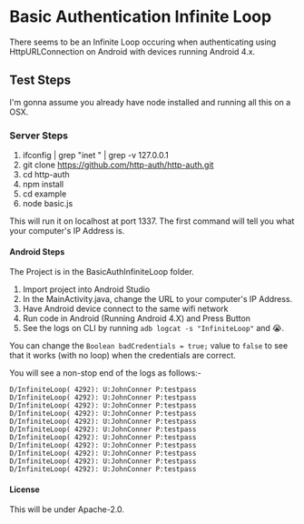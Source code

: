 # Basic Authentication Infinite Loop #

There seems to be an Infinite Loop occuring when authenticating using HttpURLConnection on Android with devices running Android 4.x.

## Test Steps

I'm gonna assume you already have node installed and running all this on a OSX.

### Server Steps

1. ifconfig | grep "inet " | grep -v 127.0.0.1
2. git clone https://github.com/http-auth/http-auth.git
3. cd http-auth
4. npm install
5. cd example
6. node basic.js

This will run it on localhost at port 1337. The first command will tell you what your computer's IP Address is.

#### Android Steps

The Project is in the BasicAuthInfiniteLoop folder.

1. Import project into Android Studio
2. In the MainActivity.java, change the URL to your computer's IP Address.
3. Have Android device connect to the same wifi network
4. Run code in Android (Running Android 4.X) and Press Button
5. See the logs on CLI by running ```adb logcat -s "InfiniteLoop"``` and 😭.

You can change the ```Boolean badCredentials = true;``` value to ```false``` to see that it works (with no loop) when the credentials are correct.

You will see a non-stop end of the logs as follows:-
```
D/InfiniteLoop( 4292): U:JohnConner P:testpass
D/InfiniteLoop( 4292): U:JohnConner P:testpass
D/InfiniteLoop( 4292): U:JohnConner P:testpass
D/InfiniteLoop( 4292): U:JohnConner P:testpass
D/InfiniteLoop( 4292): U:JohnConner P:testpass
D/InfiniteLoop( 4292): U:JohnConner P:testpass
D/InfiniteLoop( 4292): U:JohnConner P:testpass
D/InfiniteLoop( 4292): U:JohnConner P:testpass
D/InfiniteLoop( 4292): U:JohnConner P:testpass
D/InfiniteLoop( 4292): U:JohnConner P:testpass
D/InfiniteLoop( 4292): U:JohnConner P:testpass
```

#### License
This will be under Apache-2.0.
